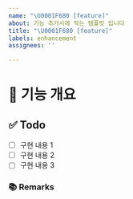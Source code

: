 ```yaml
---
name: "\U0001F680 [feature]"
about: 기능 추가시에 적는 템플릿 입니다
title: "\U0001F680 [feature]"
labels: enhancement
assignees: ''

---
```


# 🤖 기능 개요
<!-- 이슈에 할당된 기능이 무엇인지 간략하게 한 줄로 적습니다 -->
## ✅ Todo
- [ ] 구현 내용 1
- [ ] 구현 내용 2
- [ ] 구현 내용 3
### 📚 Remarks
<!-- 기능 개발에 있어 비고사항이 있었다면 적기 -->
